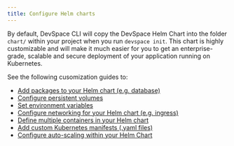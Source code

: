 ```yaml
---
title: Configure Helm charts
---
```


By default, DevSpace CLI will copy the DevSpace Helm Chart into the folder `chart/` within your project when you run `devspace init`. This chart is highly customizable and will make it much easier for you to get an enterprise-grade, scalable and secure deployment of your application running on Kubernetes.

See the following cusomization guides to:
- [Add packages to your Helm chart (e.g. database)](/docs/chart/customization/packages)
- [Configure persistent volumes](/docs/chart/customization/persistent-volumes)
- [Set environment variables](/docs/chart/customization/environment-variables)
- [Configure networking for your Helm chart (e.g. ingress)](/docs/chart/customization/networking)
- [Define multiple containers in your Helm chart](/docs/chart/customization/containers)
- [Add custom Kubernetes manifests (.yaml files)](/docs/chart/customization/custom-manifests)
- [Configure auto-scaling within your Helm Chart](/docs/chart/customization/scaling)
